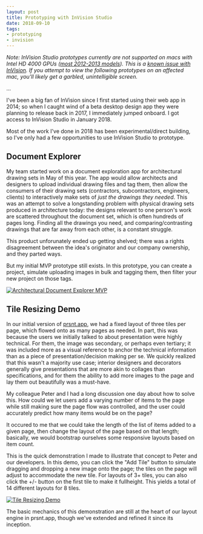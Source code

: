 ```yaml
---
layout: post
title: Prototyping with InVision Studio
date: 2018-09-10
tags:
- prototyping
- invision
---
```


_Note: InVision Studio prototypes currently are not supported on macs with Intel HD 4000 GPUs ([most 2012-2013 models](https://support.apple.com/en-us/HT204349#intelhd)). This is a [known issue with InVision](https://support.invisionapp.com/hc/en-us/community/posts/360014933931/comments/360001806692). If you attempt to view the following prototypes on an affected mac, you'll likely get a garbled, unintelligible screen._

...

I've been a big fan of InVision since I first started using their web app in 2014; so when I caught wind of a beta desktop design app they were planning to release back in 2017, I immediately jumped onboard. I got access to InVision Studio in January 2018.

Most of the work I've done in 2018 has been experimental/direct building, so I've only had a few opportunities to use InVision Studio to prototype.

## Document Explorer

My team started work on a document exploration app for architectural drawing sets in May of this year. The app would allow architects and designers to upload individual drawing files and tag them, then allow the consumers of their drawing sets (contractors, subcontractors, engineers, clients) to interactively make sets of _just the drawings they needed_. This was an attempt to solve a longstanding problem with physical drawing sets produced in architecture today: the designs relevant to one person's work are scattered throughout the document set, which is often hundreds of pages long. Finding all the drawings you need, and comparing/contrasting drawings that are far away from each other, is a constant struggle. 

This product unforunately ended up getting shelved; there was a rights disagreement between the idea's originator and our company ownership, and they parted ways. 

But my initial MVP prototype still exists. In this prototype, you can create a project, simulate uploading images in bulk and tagging them, then filter your new project on those tags. 

[![Architectural Document Explorer MVP](http://chadlavimoniere.com/images/2018/09/prototyping/planit-mvp.jpg)]( https://projects.invisionapp.com/prototype/mvp-flow-cjhkmosiq00coo201mzehj69x/play/39763228)

## Tile Resizing Demo

In our initial version of [prsnt.app](https://prsnt.app), we had a fixed layout of three tiles per page, which flowed onto as many pages as needed. In part, this was because the users we initially talked to about presentation were highly technical. For them, the image was secondary, or perhaps even tertiary; it was included more as a visual reference to anchor the technical information than as a piece of presentation/decision making per se. We quickly realized that this wasn't a majority use case; interior designers and decorators generally give presentations that are more akin to collages than specifications, and for them the ability to add more images to the page and lay them out beautifully was a must-have. 

My colleague Peter and I had a long discussion one day about how to solve this. How could we let users add a varying number of items to the page while still making sure the page flow was controlled, and the user could accurately predict how many items would be on the page? 

It occured to me that we could take the length of the list of items added to a given page, then change the layout of the page based on that length; basically, we would bootstrap ourselves some responsive layouts based on item count. 

This is the quick demonstration I made to illustrate that concept to Peter and our developers. In this demo, you can click the "Add Tile" button to simulate dragging and dropping a new image onto the page; the tiles on the page will adjust to accommodate the new tile. For layouts of 3+ tiles, you can also click the +/- button on the first tile to make it fullheight. This yields a total of 14 different layouts for 8 tiles.

[![Tile Resizing Demo](http://chadlavimoniere.com/images/2018/09/prototyping/prsnt-tile-exploration.jpg)]( https://projects.invisionapp.com/prototype/11x17-layout-cjj1rnjl5003mem01w34vnx28/play/3aadbc7e)

The basic mechanics of this demonstration are still at the heart of our layout engine in prsnt.app, though we've extended and refined it since its inception.